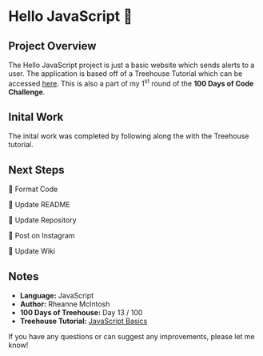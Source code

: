 # Hello JavaScript :wave:

## Project Overview
The Hello JavaScript project is just a basic website which sends alerts to a user. The application is based off of a Treehouse Tutorial which can be accessed [here](https://teamtreehouse.com/library/javascript-practice-challenge). This is also a part of my 1<sup>st</sup> round of the **100 Days of Code Challenge**.

## Inital Work
The inital work was completed by following along the with the Treehouse tutorial.

## Next Steps
:black_square_button: Format Code

:black_square_button: Update README

:black_square_button: Update Repository

:black_square_button: Post on Instagram

:black_square_button: Update Wiki

## Notes
- **Language:** JavaScript
- **Author:** Rheanne McIntosh
- **100 Days of Treehouse:** Day 13 / 100
- **Treehouse Tutorial:** [JavaScript Basics](https://teamtreehouse.com/library/javascript-basics)

If you have any questions or can suggest any improvements, please let me know!
